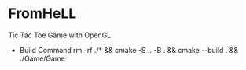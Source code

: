# FromHeLL
Tic Tac Toe Game with OpenGL
* Build Command
rm -rf ./* && cmake -S .. -B . && cmake --build . && ./Game/Game
